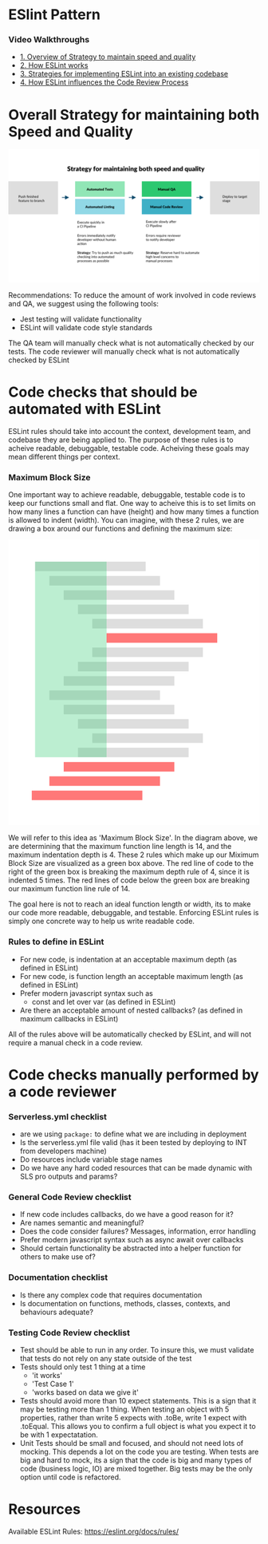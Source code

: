 # ESlint Pattern

### Video Walkthroughs
- [1. Overview of Strategy to maintain speed and quality](https://www.loom.com/share/b8d4397895f8481dac738ce58afce4bf)
- [2. How ESLint works](https://www.loom.com/share/088243e225644553b0e59261964c97b4)
- [3. Strategies for implementing ESLint into an existing codebase](https://www.loom.com/share/7f8c8c5f187645238d14d4c509d2afb9)
- [4. How ESLint influences the Code Review Process](https://www.loom.com/share/393c4d1c1ba0419ebecd7af55b9c131a)

# Overall Strategy for maintaining both Speed and Quality
![Speed and Quality Diagram](./assets/speedAndQualityStrategy.png)

Recommendations:
To reduce the amount of work involved in code reviews and QA, we suggest using the following tools:
- Jest testing will validate functionality
- ESLint will validate code style standards

The QA team will manually check what is not automatically checked by our tests. The code reviewer will manually check what is not automatically checked by ESLint


# Code checks that should be automated with ESLint
ESLint rules should take into account the context, development team, and codebase they are being applied to. The purpose of these rules is to acheive readable, debuggable, testable code. Acheiving these goals may mean different things per context.

### Maximum Block Size
One important way to achieve readable, debuggable, testable code is to keep our functions small and flat. One way to acheive this is to set limits on how many lines a function can have (height) and how many times a function is allowed to indent (width). You can imagine, with these 2 rules, we are drawing a box around our functions and defining the maximum size:

![Demonstration of Function Size](./assets/function-size.png)

We will refer to this idea as 'Maximum Block Size'. In the diagram above, we are determining that the maximum function line length is 14, and the maximum indentation depth is 4. These 2 rules which make up our Miximum Block Size are visualized as a green box above. The red line of code to the right of the green box is breaking the maximum depth rule of 4, since it is indented 5 times. The red lines of code below the green box are breaking our maximum function line rule of 14.

The goal here is not to reach an ideal function length or width, its to make our code more readable, debuggable, and testable. Enforcing ESLint rules is simply one concrete way to help us write readable code.

### Rules to define in ESLint
- For new code, is indentation at an acceptable maximum depth (as defined in ESLint)
- For new code, is function length an acceptable maximum length (as defined in ESLint)
- Prefer modern javascript syntax such as
    - const and let over var (as defined in ESLint)
- Are there an acceptable amount of nested callbacks? (as defined in maximum callbacks in ESLint)

All of the rules above will be automatically checked by ESLint, and will not require a manual check in a code review.

# Code checks manually performed by a code reviewer
### Serverless.yml checklist
- are we using `package:` to define what we are including in deployment
- Is the serverless.yml file valid (has it been tested by deploying to INT from developers machine)
- Do resources include variable stage names
- Do we have any hard coded resources that can be made dynamic with SLS pro outputs and params?

### General Code Review checklist
- If new code includes callbacks, do we have a good reason for it?
- Are names semantic and meaningful?
- Does the code consider failures? Messages, information, error handling
- Prefer modern javascript syntax such as async await over callbacks
- Should certain functionality be abstracted into a helper function for others to make use of?

### Documentation checklist
- Is there any complex code that requires documentation
- Is documentation on functions, methods, classes, contexts, and behaviours adequate?


### Testing Code Review checklist
- Test should be able to run in any order. To insure this, we must validate that tests do not rely on any state outside of the test
- Tests should only test 1 thing at a time
    - 'it works'
    - 'Test Case 1'
    - 'works based on data we give it'
- Tests should avoid more than 10 expect statements. This is a sign that it may be testing more than 1 thing. When testing an object with 5 properties, rather than write 5 expects with .toBe, write 1 expect with .toEqual. This allows you to confirm a full object is what you expect it to be with 1 expectatation.
- Unit Tests should be small and focused, and should not need lots of mocking. This depends a lot on the code you are testing. When tests are big and hard to mock, its a sign that the code is big and many types of code (business logic, IO) are mixed together. Big tests may be the only option until code is refactored.


# Resources
Available ESLint Rules:
https://eslint.org/docs/rules/
